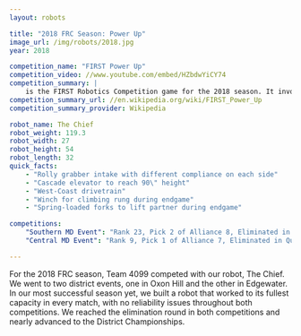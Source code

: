 ```yaml
---
layout: robots

title: "2018 FRC Season: Power Up"
image_url: /img/robots/2018.jpg
year: 2018

competition_name: "FIRST Power Up"
competition_video: //www.youtube.com/embed/HZbdwYiCY74
competition_summary: |
    is the FIRST Robotics Competition game for the 2018 season. It involves two alliances of three teams each, with each team controlling a robot and performing specific tasks on a field to score points. The game has a retro 8-bit theme and teams are required to place milk crates, or "power cubes", on large balancing scales to tip the scale and gain ownership. Alliances can also trade power cubes for power ups, giving them a temporary advantage in a match. At the end of the match, robots can climb the tower attached to the centre balancing scale using a rung attached to the tower, giving them additional points.
competition_summary_url: //en.wikipedia.org/wiki/FIRST_Power_Up
competition_summary_provider: Wikipedia

robot_name: The Chief
robot_weight: 119.3
robot_width: 27
robot_height: 54
robot_length: 32
quick_facts:
    - "Rolly grabber intake with different compliance on each side"
    - "Cascade elevator to reach 90\" height"
    - "West-Coast drivetrain"
    - "Winch for climbing rung during endgame"
    - "Spring-loaded forks to lift partner during endgame"

competitions:
    "Southern MD Event": "Rank 23, Pick 2 of Alliance 8, Eliminated in Quarterfinals"
    "Central MD Event": "Rank 9, Pick 1 of Alliance 7, Eliminated in Quarterfinals"

---
```


For the 2018 FRC season, Team 4099 competed with our robot, The Chief. We went to two district events, one in Oxon Hill and the other in Edgewater. In our most successful season yet, we built a robot that worked to its fullest capacity in every match, with no reliability issues throughout both competitions. We reached the elimination round in both competitions and nearly advanced to the District Championships.